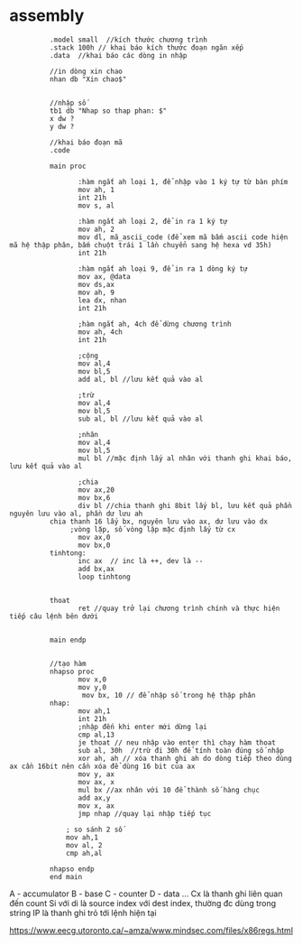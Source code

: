 # assembly
              .model small  //kích thước chương trình
              .stack 100h // khai báo kích thước đoạn ngăn xếp
              .data  //khai báo các dòng in nhập

              //in dòng xin chao
              nhan db "Xin chao$"


              //nhập số
              tb1 db "Nhap so thap phan: $"
              x dw ?
              y dw ?

              //khai báo đoạn mã
              .code

              main proc

                     :hàm ngắt ah loại 1, để nhập vào 1 ký tự từ bàn phím
                     mov ah, 1
                     int 21h
                     mov s, al

                     :hàm ngắt ah loại 2, để in ra 1 ký tự
                     mov ah, 2
                     mov dl, mã_ascii_code (để xem mã bấm ascii code hiện mã hệ thập phân, bấm chuột trái 1 lần chuyển sang hệ hexa vd 35h)
                     int 21h

                     :hàm ngắt ah loại 9, để in ra 1 dòng ký tự
                     mov ax, @data
                     mov ds,ax
                     mov ah, 9
                     lea dx, nhan
                     int 21h

                     ;hàm ngắt ah, 4ch để dừng chương trình
                     mov ah, 4ch
                     int 21h

                     ;cộng
                     mov al,4
                     mov bl,5
                     add al, bl //lưu kết quả vào al

                     ;trừ
                     mov al,4
                     mov bl,5
                     sub al, bl //lưu kết quả vào al

                     ;nhân
                     mov al,4
                     mov bl,5
                     mul bl //mặc định lấy al nhân với thanh ghi khai báo, lưu kết quả vào al

                     ;chia
                     mov ax,20
                     mov bx,6
                     div bl //chia thanh ghi 8bit lấy bl, lưu kết quả phần nguyên lưu vào al, phần dư lưu ah
              chia thanh 16 lấy bx, nguyên lưu vào ax, dư lưu vào dx
                   ;vòng lặp, số vòng lập mặc định lấy từ cx
                     mov ax,0
                     mov bx,0
              tinhtong:
                     inc ax  // inc là ++, dev là --
                     add bx,ax
                     loop tinhtong


              thoat
                     ret //quay trở lại chương trình chính và thực hiện tiếp câu lệnh bên dưới


              main endp


              //tạo hàm
              nhapso proc
                     mov x,0
                     mov y,0
                      mov bx, 10 // để nhập số trong hệ thập phân
              nhap:
                     mov ah,1
                     int 21h
                     ;nhập đến khi enter mới dừng lại
                     cmp al,13
                     je thoat // neu nhập vào enter thì chạy hàm thoat
                     sub al, 30h  //trừ đi 30h để tính toàn đúng số nhập
                     xor ah, ah // xóa thanh ghi ah do dòng tiếp theo dùng ax cần 16bit nên cần xóa để dùng 16 bit của ax
                     mov y, ax
                     mov ax, x
                     mul bx //ax nhân với 10 để thành số hàng chục
                     add ax,y
                     mov x, ax
                     jmp nhap //quay lại nhập tiếp tục

                  ; so sánh 2 số
                  mov ah,1
                  mov al, 2
                  cmp ah,al

              nhapso endp
              end main


A - accumulator
B - base
C - counter
D - data
...
Cx là thanh ghi liên quan đến count
Si với di là source index với dest index, thường đc dùng trong string
IP là thanh ghi trỏ tới lệnh hiện tại

https://www.eecg.utoronto.ca/~amza/www.mindsec.com/files/x86regs.html
